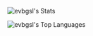 ![evbgsl's Stats](https://github-readme-stats.vercel.app/api?username=evbgsl&theme=vue-dark&show_icons=true&hide_border=true&count_private=true)

![evbgsl's Top Languages](https://github-readme-stats.vercel.app/api/top-langs/?username=evbgsl&theme=vue-dark&show_icons=true&hide_border=true&layout=compact)

